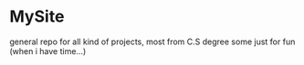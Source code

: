 # MySite
general repo for all kind of projects, most from C.S degree some just for fun (when i have time...)
